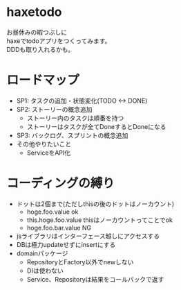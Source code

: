 # haxetodo
お昼休みの暇つぶしに  
haxeでtodoアプリをつくってみます。  
DDDも取り入れるかも。

# ロードマップ
- SP1: タスクの追加・状態変化(TODO <-> DONE)
- SP2: ストーリーの概念追加
  - ストーリー内のタスクは順番を持つ
  - ストーリーはタスクが全てDoneするとDoneになる
- SP3: バックログ、スプリントの概念追加
- その他やりたいこと
  - ServiceをAPI化
# コーディングの縛り
- ドットは2個まで(ただしthisの後のドットはノーカウント)
  - hoge.foo.value ok
  - this.hoge.foo.value thisはノーカウントってことでok
  - hoge.foo.bar.value NG
- jsライブラリはインターフェース越しにアクセスする
- DBは極力updateせずにinsertにする
- domainパッケージ
  - RepositoryとFactory以外でnewしない
  - DIは使わない
  - Service、Repositoryは結果をコールバックで返す
